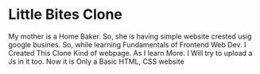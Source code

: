 # Little Bites Clone
 My mother is a Home Baker. So, she is having  simple website crested usig google busines. So, while learning Fundamentals of Frontend Web Dev. I Created This Clone Kind of webpage. As I learn More. I Will try to upload a Js in it too. Now it is Only a Basic HTML, CSS website
